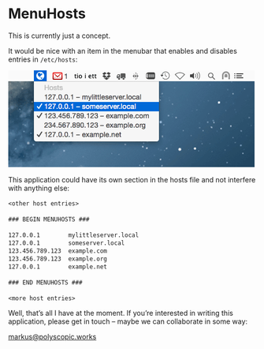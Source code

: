 # MenuHosts

This is currently just a concept.

It would be nice with an item in the menubar that enables and disables entries in `/etc/hosts`:

![MenuHosts screenshot](/menuhosts.png)

This application could have its own section in the hosts file and not interfere with anything else:

```
<other host entries>

### BEGIN MENUHOSTS ###

127.0.0.1        mylittleserver.local
127.0.0.1        someserver.local
123.456.789.123  example.com
123.456.789.123  example.org
127.0.0.1        example.net

### END MENUHOSTS ###

<more host entries>
```

Well, that’s all I have at the moment. If you’re interested in writing this application, please get in touch – maybe we can collaborate in some way:

markus@polyscopic.works
